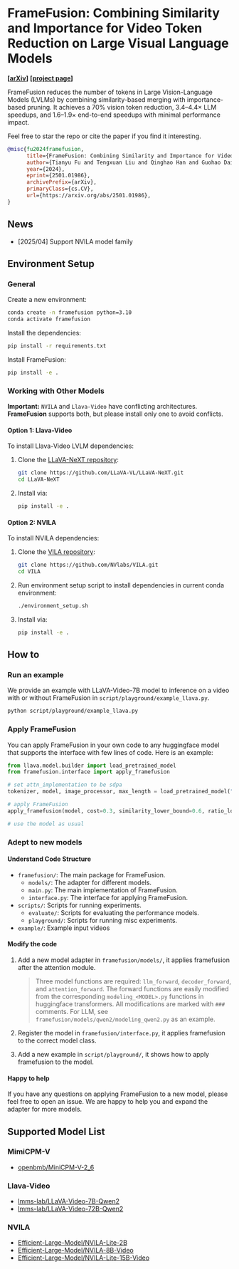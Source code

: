 # FrameFusion: Combining Similarity and Importance for Video Token Reduction on Large Visual Language Models

**[[arXiv](https://arxiv.org/abs/2501.01986)]** **[[project page](https://thu-nics.github.io/FrameFusion_Project_Page/)]**

FrameFusion reduces the number of tokens in Large Vision-Language Models (LVLMs) by combining similarity-based merging with importance-based pruning. It achieves a 70% vision token reduction, 3.4–4.4× LLM speedups, and 1.6–1.9× end-to-end speedups with minimal performance impact.

Feel free to star the repo or cite the paper if you find it interesting.

```bibtex
@misc{fu2024framefusion,
      title={FrameFusion: Combining Similarity and Importance for Video Token Reduction on Large Visual Language Models}, 
      author={Tianyu Fu and Tengxuan Liu and Qinghao Han and Guohao Dai and Shengen Yan and Huazhong Yang and Xuefei Ning and Yu Wang},
      year={2024},
      eprint={2501.01986},
      archivePrefix={arXiv},
      primaryClass={cs.CV},
      url={https://arxiv.org/abs/2501.01986}, 
}
```

## News

* [2025/04] Support NVILA model family

## Environment Setup

### General
Create a new environment:

```bash
conda create -n framefusion python=3.10
conda activate framefusion
```

Install the dependencies:

```bash
pip install -r requirements.txt
```

Install FrameFusion:

```bash
pip install -e .
```

### Working with Other Models

**Important:** `NVILA` and `Llava-Video` have conflicting architectures. **FrameFusion** supports both, but please install only one to avoid conflicts.

#### Option 1: Llava-Video
To install Llava-Video LVLM dependencies:

1. Clone the [LLaVA-NeXT repository](https://github.com/LLaVA-VL/LLaVA-NeXT):
   ```bash
   git clone https://github.com/LLaVA-VL/LLaVA-NeXT.git
   cd LLaVA-NeXT
   ```
2. Install via:
   ```bash
   pip install -e .
   ```

#### Option 2: NVILA
To install NVILA dependencies:

1. Clone the [VILA repository](https://github.com/NVlabs/VILA):
   ```bash
   git clone https://github.com/NVlabs/VILA.git
   cd VILA
   ```
2. Run environment setup script to install dependencies in current conda environment:
   ```bash
   ./environment_setup.sh
   ```
3. Install via:
   ```bash
   pip install -e .
   ```


## How to

### Run an example

We provide an example with LLaVA-Video-7B model to inference on a video with or without FrameFusion in `script/playground/example_llava.py`.

```bash
python script/playground/example_llava.py
```

### Apply FrameFusion

You can apply FrameFusion in your own code to any huggingface model that supports the interface with few lines of code. Here is an example:

```python
from llava.model.builder import load_pretrained_model
from framefusion.interface import apply_framefusion

# set attn_implementation to be sdpa
tokenizer, model, image_processor, max_length = load_pretrained_model("lmms-lab/LLaVA-Video-7B-Qwen2", None, "llava_qwen", torch_dtype="bfloat16", attn_implementation='sdpa', device_map="auto")

# apply FrameFusion
apply_framefusion(model, cost=0.3, similarity_lower_bound=0.6, ratio_lower_bound=0.1)

# use the model as usual
```

### Adept to new models

#### Understand Code Structure

- `framefusion/`: The main package for FrameFusion.
    - `models/`: The adapter for different models.
    - `main.py`: The main implementation of FrameFusion.
    - `interface.py`: The interface for applying FrameFusion.
- `scripts/`: Scripts for running experiments.
    - `evaluate/`: Scripts for evaluating the performance models.
    - `playground/`: Scripts for running misc experiments.
- `example/`: Example input videos

#### Modify the code

1. Add a new model adapter in `framefusion/models/`, it applies framefusion after the attention module. 

    > Three model functions are required: `llm_forward`, `decoder_forward`, and `attention_forward`. The forward functions are easily modified from the corresponding `modeling_<MODEL>.py` functions in huggingface transformers. All modifications are marked with `###` comments. For LLM, see `framefusion/models/qwen2/modeling_qwen2.py` as an example.

2. Register the model in `framefusion/interface.py`, it applies framefusion to the correct model class.

3. Add a new example in `script/playground/`, it shows how to apply framefusion to the model.

#### Happy to help

If you have any questions on applying FrameFusion to a new model, please feel free to open an issue. We are happy to help you and expand the adapter for more models.

## Supported Model List

### MimiCPM-V

* [openbmb/MiniCPM-V-2_6](https://huggingface.co/openbmb/MiniCPM-V-2_6)

### Llava-Video

* [lmms-lab/LLaVA-Video-7B-Qwen2](https://huggingface.co/lmms-lab/LLaVA-Video-7B-Qwen2)
* [lmms-lab/LLaVA-Video-72B-Qwen2](https://huggingface.co/lmms-lab/LLaVA-Video-72B-Qwen2)



### NVILA

* [Efficient-Large-Model/NVILA-Lite-2B](https://huggingface.co/Efficient-Large-Model/NVILA-Lite-2B)
* [Efficient-Large-Model/NVILA-8B-Video](https://huggingface.co/Efficient-Large-Model/NVILA-8B-Video)
* [Efficient-Large-Model/NVILA-Lite-15B-Video](https://huggingface.co/Efficient-Large-Model/NVILA-Lite-15B-Video)


